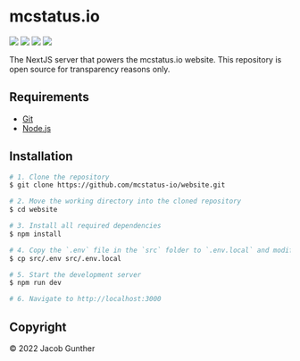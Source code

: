 # mcstatus.io
![](https://img.shields.io/github/languages/code-size/mcstatus-io/website)
[![](https://img.shields.io/github/issues/mcstatus-io/website)](https://github.com/mcstatus-io/website/issues)
[![](https://img.shields.io/github/actions/workflow/status/mcstatus-io/website/node.js.yml)](https://github.com/mcstatus-io/website/actions)
[![](https://img.shields.io/uptimerobot/ratio/m790234582-15fa01814434ec8c2dc75568)](https://status.mcstatus.io/)

The NextJS server that powers the mcstatus.io website. This repository is open source for transparency reasons only.

## Requirements

- [Git](https://git-scm.com/)
- [Node.js](https://nodejs.org/en/)

## Installation

```bash
# 1. Clone the repository
$ git clone https://github.com/mcstatus-io/website.git

# 2. Move the working directory into the cloned repository
$ cd website

# 3. Install all required dependencies
$ npm install

# 4. Copy the `.env` file in the `src` folder to `.env.local` and modify details as needed
$ cp src/.env src/.env.local

# 5. Start the development server
$ npm run dev

# 6. Navigate to http://localhost:3000
```

## Copyright
&copy; 2022 Jacob Gunther